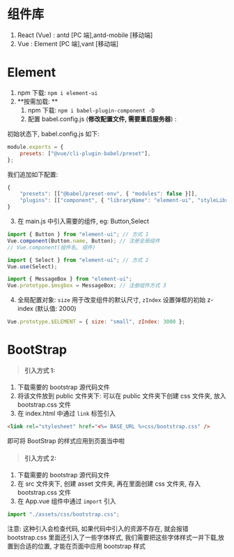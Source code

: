 # 组件库

1. React (Vue) : antd [PC 端],antd-mobile [移动端]
2. Vue : Element [PC 端],vant [移动端]

# Element

1. npm 下载: `npm i element-ui`
2. **按需加载: **
    1. npm 下载: `npm i babel-plugin-component -D`
    2. 配置 babel.config.js (**修改配置文件, 需要重启服务器**) :

初始状态下, babel.config.js 如下:

```js
module.exports = {
    presets: ["@vue/cli-plugin-babel/preset"],
};
```

我们追加如下配置:

```js
{
    "presets": [["@babel/preset-env", { "modules": false }]],
    "plugins": [["component", { "libraryName": "element-ui", "styleLibraryName": "theme-chalk" }]]
}
```

3. 在 main.js 中引入需要的组件, eg: Button,Select

```js
import { Button } from "element-ui"; // 方式 1
Vue.component(Button.name, Button); // 注册全局组件
// Vue.component(组件名, 组件)

import { Select } from "element-ui"; // 方式 2
Vue.use(Select);

import { MessageBox } from "element-ui";
Vue.prototype.$msgbox = MessageBox; // 注册组件方式 3
```

4. 全局配置对象: `size` 用于改变组件的默认尺寸, `zIndex` 设置弹框的初始 z-index (默认值: 2000)

```js
Vue.prototype.$ELEMENT = { size: "small", zIndex: 3000 };
```

# BootStrap

> #### 引入方式 1:

1. 下载需要的 bootstrap 源代码文件
2. 将该文件放到 public 文件夹下: 可以在 public 文件夹下创建 css 文件夹, 放入 bootstrap.css 文件
3. 在 index.html 中通过 `link` 标签引入

```html
<link rel="stylesheet" href="<%= BASE_URL %>css/bootstrap.css" />
```

即可将 BootStrap 的样式应用到页面当中啦

> #### 引入方式 2:

1. 下载需要的 bootstrap 源代码文件
2. 在 src 文件夹下, 创建 asset 文件夹, 再在里面创建 css 文件夹, 存入 bootstrap.css 文件
3. 在 App.vue 组件中通过 `import` 引入

```js
import "./assets/css/bootstrap.css";
```

注意: 这种引入会检查代码, 如果代码中引入的资源不存在, 就会报错
bootstrap.css 里面还引入了一些字体样式, 我们需要把这些字体样式一并下载,放置到合适的位置, 才能在页面中应用 bootstrap 样式
